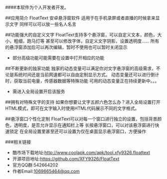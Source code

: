 ####本软件为个人开发者开发。

##应用简介
FloatText 安卓悬浮窗软件
适用于在手机录屏或者直播的时候拿来显示文字
同样可以可以放一些名人名言

##功能强大的自定义文字
FloatText支持多个悬浮窗，可以自定义文本，颜色，大小，粗细，跑马灯等
甚至可以修改字体，自定义文字阴影，设置透明度……
所有的悬浮窗添加后可以再次编辑，暂时不使用也可以暂时关闭显示
* 部分高级功能可能需要在设置中打开相应的功能

##不断更新的独家功能
独家的动态变量可以满足你对文字悬浮窗的高级需求，不论是系统时间还是当前网速都可以自由定制显示方式。
动态变量还可以进行倒计时，获取当前电量，传感器数据等特殊功能
可用的动态变量正在持续更新中。。。
* 需进入全局设置开启该服务

##拥有对特殊文字的支持
如果你想要让文字五颜六色怎么办？进入全局设置打开HTML模式，即可在文字输入时使用HTML代码展示不同的文字格式。

##悬浮窗口个性化定制
FloatText可以对每一个窗口进行独立的设置，包括背景颜色，透明度，是否允许显示在通知栏上等
长按悬浮窗口，可以对该悬浮窗进行快速锁定
在全局设置里甚至还可以设置为仅在桌面显示悬浮窗口，方便操作

###相关链接
* 酷市场下载地址:<http://www.coolapk.com/apk/tool.xfy9326.floattext>
* 开源项目地址:<https://github.com/XFY9326/FloatText>
* 官方QQ群:542664202
* 作者Email:1069665464@qq.com

